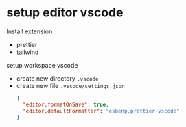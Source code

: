 # setup editor vscode

Install extension

- prettier
- tailwind

setup workspace vscode

- create new directory `.vscode`
- create new file `.vscode/settings.json`
  ```json
  {
    "editor.formatOnSave": true,
    "editor.defaultFormatter": "esbenp.prettier-vscode"
  }
  ```
